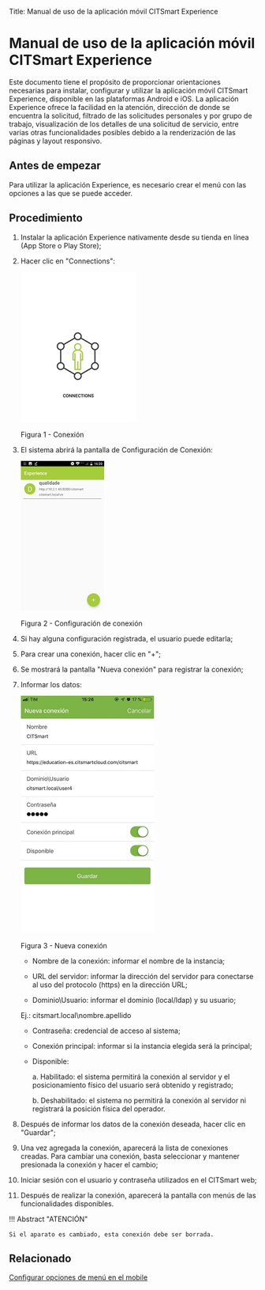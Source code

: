 Title: Manual de uso de la aplicación móvil CITSmart Experience
# Manual de uso de la aplicación móvil CITSmart Experience

Este documento tiene el propósito de proporcionar orientaciones necesarias para instalar, configurar y utilizar la aplicación móvil CITSmart Experience, disponible en las plataformas Android e iOS.
La aplicación Experience ofrece la facilidad en la atención, dirección de donde se encuentra la solicitud, filtrado de las solicitudes personales y por grupo de trabajo, visualización de los detalles de una solicitud de servicio, entre varias otras funcionalidades posibles debido a la renderización de las páginas y layout responsivo.

Antes de empezar
----------------

Para utilizar la aplicación Experience, es necesario crear el menú con las opciones a las que se puede acceder.

Procedimiento
------------

1.	Instalar la aplicación Experience nativamente desde su tienda en línea (App Store o Play Store);
2.  Hacer clic en "Connections":

    ![connections](images/app-pt-1.jpg)
    
     Figura 1 - Conexión

3.  El sistema abrirá la pantalla de Configuración de Conexión:

    ![configuracion](images/app-pt-2.jpg)
    
     Figura 2 - Configuración de conexión

4.  Si hay alguna configuración registrada, el usuario puede editarla;
5.	Para crear una conexión, hacer clic en "+";
3.	Se mostrará la pantalla "Nueva conexión" para registrar la conexión;
4.	Informar los datos:

    ![conexión](images/app-es.jpg)

     Figura 3 - Nueva conexión


    *	Nombre de la conexión: informar el nombre de la instancia;

    *	URL del servidor: informar la dirección del servidor para conectarse al uso del protocolo (https) en la dirección URL;

    *	Dominio\Usuario:  informar el dominio (local/ldap) y su usuario;

    Ej.: citsmart.local\nombre.apellido
    
    *	Contraseña: credencial de acceso al sistema;

    *	Conexión principal: informar si la instancia elegida será la principal;

    *	Disponible:

           a.	Habilitado: el sistema permitirá la conexión al servidor y el posicionamiento físico del usuario será 
           obtenido y registrado;

           b.	Deshabilitado: el sistema no permitirá la conexión al servidor ni registrará la posición física del operador.

5.	Después de informar los datos de la conexión deseada, hacer clic en "Guardar";

6.	Una vez agregada la conexión, aparecerá la lista de conexiones creadas. Para cambiar una conexión, basta seleccionar y mantener presionada la conexión y hacer el cambio;

7.	Iniciar sesión con el usuario y contraseña utilizados en el CITSmart web;

8.	Después de realizar la conexión, aparecerá la pantalla con menús de las funcionalidades disponibles.


!!! Abstract "ATENCIÓN"

    Si el aparato es cambiado, esta conexión debe ser borrada.

   
Relacionado
----------

[Configurar opciones de menú en el mobile](/es-es/citsmart-platform-9/additional-features/mobile-and-field-service/configuration/configure-mobile-options.html)


<!-- !!! tip "About"

    <b>Product/Version:</b> CITSmart | 8.00 &nbsp;&nbsp;
    <b>Updated:</b>04/26/2019 - Anna Martins
